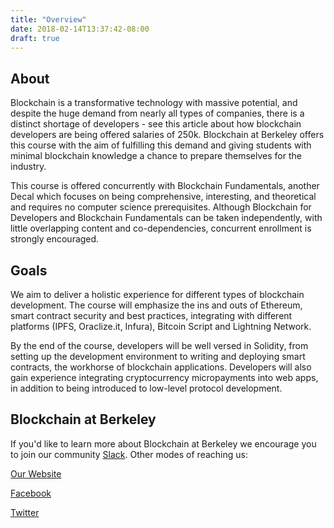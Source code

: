 ```yaml
---
title: "Overview"
date: 2018-02-14T13:37:42-08:00
draft: true
---
```


About
---

Blockchain is a transformative technology with massive potential, and despite the huge demand from nearly all types of companies, there is a distinct shortage of developers - see this article about how blockchain developers are being offered salaries of 250k. Blockchain at Berkeley offers this course with the aim of fulfilling this demand and giving students with minimal blockchain knowledge a chance to prepare themselves for the industry.

This course is offered concurrently with Blockchain Fundamentals, another Decal which focuses on being comprehensive, interesting, and theoretical and requires no computer science prerequisites. Although Blockchain for Developers and Blockchain Fundamentals can be taken independently, with little overlapping content and co-dependencies, concurrent enrollment is strongly encouraged.

Goals
---
We aim to deliver a holistic experience for different types of blockchain development. The course will emphasize the ins and outs of Ethereum, smart contract security and best practices, integrating with different platforms (IPFS, Oraclize.it, Infura), Bitcoin Script and Lightning Network.

By the end of the course, developers will be well versed in Solidity, from setting up the development environment to writing and deploying smart contracts, the workhorse of blockchain applications. Developers will also gain experience integrating cryptocurrency micropayments into web apps, in addition to being introduced to low-level protocol development.

Blockchain at Berkeley
---
If you'd like to learn more about Blockchain at Berkeley we encourage you to join our community [Slack](http://berkeleyblockchain.slack.com/). Other modes of reaching us:

[Our Website](https://blockchain.berkeley.edu/)

[Facebook](https://www.facebook.com/BerkeleyBlockchain/)

[Twitter](https://twitter.com/calblockchain?lang=en)
